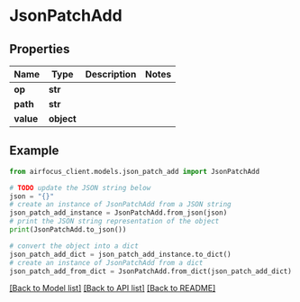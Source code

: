 # JsonPatchAdd


## Properties

Name | Type | Description | Notes
------------ | ------------- | ------------- | -------------
**op** | **str** |  | 
**path** | **str** |  | 
**value** | **object** |  | 

## Example

```python
from airfocus_client.models.json_patch_add import JsonPatchAdd

# TODO update the JSON string below
json = "{}"
# create an instance of JsonPatchAdd from a JSON string
json_patch_add_instance = JsonPatchAdd.from_json(json)
# print the JSON string representation of the object
print(JsonPatchAdd.to_json())

# convert the object into a dict
json_patch_add_dict = json_patch_add_instance.to_dict()
# create an instance of JsonPatchAdd from a dict
json_patch_add_from_dict = JsonPatchAdd.from_dict(json_patch_add_dict)
```
[[Back to Model list]](../README.md#documentation-for-models) [[Back to API list]](../README.md#documentation-for-api-endpoints) [[Back to README]](../README.md)



